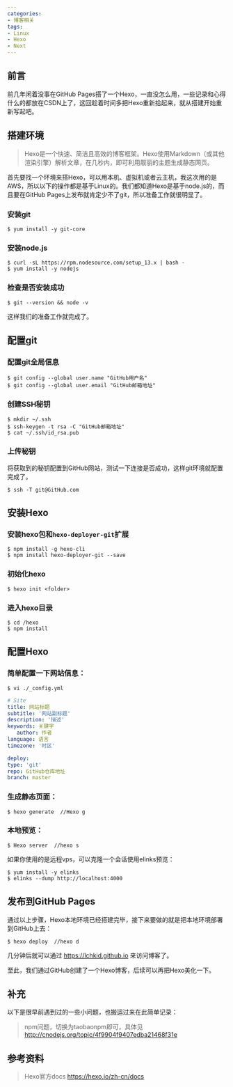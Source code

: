 ```yaml
---
categories:
- 博客相关
tags:
- Linux
- Hexo
- Next
---
```


## 前言

前几年闲着没事在GitHub Pages搭了一个Hexo，一直没怎么用，一些记录和心得什么的都放在CSDN上了，这回趁着时间多把Hexo重新拾起来，就从搭建开始重新写起吧。





## 搭建环境

> Hexo是一个快速、简洁且高效的博客框架。Hexo使用Markdown（或其他渲染引擎）解析文章，在几秒内，即可利用靓丽的主题生成静态网页。

首先要找一个环境来搭Hexo，可以用本机、虚拟机或者云主机，我这次用的是AWS，所以以下的操作都是基于Linux的。我们都知道Hexo是基于node.js的，而且要在GitHub Pages上发布就肯定少不了git，所以准备工作就很明显了。

<!-- more -->


### 安装git

```shell
$ yum install -y git-core
```

### 安装node.js

```shell
$ curl -sL https://rpm.nodesource.com/setup_13.x | bash -
$ yum install -y nodejs
```

### 检查是否安装成功

```shell
$ git --version && node -v
```

这样我们的准备工作就完成了。





## 配置git

### 配置git全局信息

```shell
$ git config --global user.name "GitHub用户名"
$ git config --global user.email "GitHub邮箱地址"
```

### 创建SSH秘钥

```shell
$ mkdir ~/.ssh
$ ssh-keygen -t rsa -C "GitHub邮箱地址"
$ cat ~/.ssh/id_rsa.pub
```

### 上传秘钥

将获取到的秘钥配置到GitHub网站，测试一下连接是否成功，这样git环境就配置完成了。

```shell
$ ssh -T git@GitHub.com
```





## 安装Hexo



### 安装hexo包和`hexo-deployer-git`扩展

```shell
$ npm install -g hexo-cli
$ npm install hexo-deployer-git --save
```



### 初始化hexo

```shell
$ hexo init <folder>
```



### 进入hexo目录

```shell
$ cd /hexo
$ npm install
```





## 配置Hexo



### 简单配置一下网站信息：

```shell
$ vi ./_config.yml
```

```yaml
# Site
title: 网站标题
subtitle: '网站副标题'
description: '描述'
keywords: 关键字
   author: 作者
language: 语言
timezone: '时区'

deploy:
type: 'git'
repo: GitHub仓库地址
branch: master
```



### 生成静态页面：

```shell
$ hexo generate  //Hexo g
```



### 本地预览：

```shell
$ Hexo server  //hexo s
```

如果你使用的是远程vps，可以克隆一个会话使用elinks预览：

```shell
$ yum install -y elinks
$ elinks --dump http://localhost:4000
```





## 发布到GitHub Pages

通过以上步骤，Hexo本地环境已经搭建完毕，接下来要做的就是把本地环境部署到GitHub上去：

```shell
$ hexo deploy  //hexo d
```

几分钟后就可以通过 https://lchkid.github.io 来访问博客了。

至此，我们通过GitHub创建了一个Hexo博客，后续可以再把Hexo美化一下。





## 补充

以下是很早前遇到过的一些小问题，也搬运过来在此简单记录：

> npm问题，切换为taobaonpm即可，具体见 http://cnodejs.org/topic/4f9904f9407edba21468f31e





## 参考资料

> Hexo官方docs https://hexo.io/zh-cn/docs
